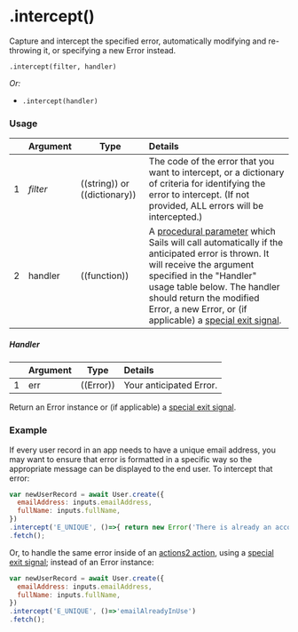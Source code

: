 # .intercept()

Capture and intercept the specified error, automatically modifying and re-throwing it, or specifying a new Error instead.

```usage
.intercept(filter, handler)
```

_Or:_
+ `.intercept(handler)`



### Usage
|   |     Argument    | Type                | Details    |
|---|-----------------|---------------------|:-----------|
| 1 | _filter_        | ((string)) or ((dictionary)) | The code of the error that you want to intercept, or a dictionary of criteria for identifying the error to intercept.  (If not provided, ALL errors will be intercepted.) |
| 2 | handler         | ((function))        | A [procedural parameter](https://en.wikipedia.org/wiki/Procedural_parameter) which Sails will call automatically if the anticipated error is thrown.  It will receive the argument specified in the "Handler" usage table below. The handler should return the modified Error, a new Error, or (if applicable) a [special exit signal](https://sailsjs.com/documentation/concepts/actions-and-controllers#?exit-signals). |

##### Handler
|   |     Argument        | Type                | Details
|---|---------------------|---------------------|:------------------------|
| 1 | err                 | ((Error))           | Your anticipated Error. |

Return an Error instance or (if applicable) a [special exit signal](https://sailsjs.com/documentation/concepts/actions-and-controllers#?exit-signals).




### Example

If every user record in an app needs to have a unique email address, you may want to ensure that error is formatted in a specific way so the appropriate message can be displayed to the end user. To intercept that error:
```javascript
var newUserRecord = await User.create({
  emailAddress: inputs.emailAddress,
  fullName: inputs.fullName,
})
.intercept('E_UNIQUE', ()=>{ return new Error('There is already an account using that email address!') })
.fetch();
```

Or, to handle the same error inside of an [actions2 action](https://sailsjs.com/documentation/concepts/actions-and-controllers#?actions-2), using a [special exit signal](https://sailsjs.com/documentation/concepts/actions-and-controllers#?exit-signals); instead of an Error instance:
```javascript
var newUserRecord = await User.create({
  emailAddress: inputs.emailAddress,
  fullName: inputs.fullName,
})
.intercept('E_UNIQUE', ()=>'emailAlreadyInUse')
.fetch();
```


<docmeta name="displayName" value=".intercept()">
<docmeta name="pageType" value="method">
